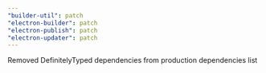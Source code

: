 ```yaml
---
"builder-util": patch
"electron-builder": patch
"electron-publish": patch
"electron-updater": patch
---
```


Removed DefinitelyTyped dependencies from production dependencies list
